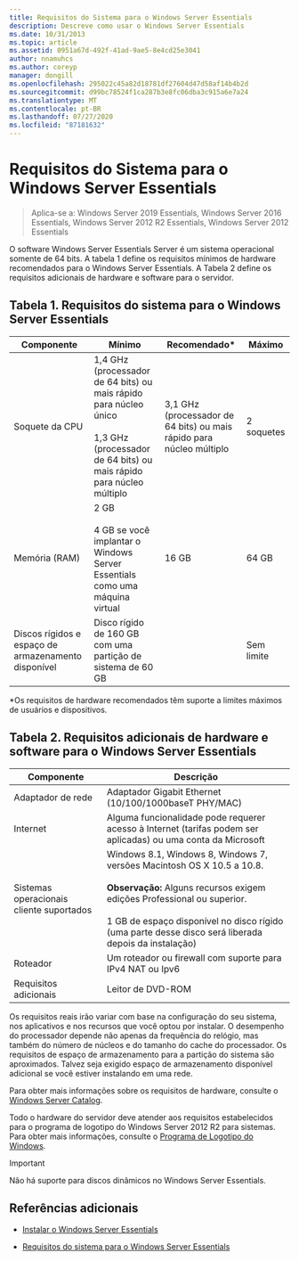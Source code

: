 ```yaml
---
title: Requisitos do Sistema para o Windows Server Essentials
description: Descreve como usar o Windows Server Essentials
ms.date: 10/31/2013
ms.topic: article
ms.assetid: 0951a67d-492f-41ad-9ae5-8e4cd25e3041
author: nnamuhcs
ms.author: coreyp
manager: dongill
ms.openlocfilehash: 295022c45a82d18781df27604d47d58af14b4b2d
ms.sourcegitcommit: d99bc78524f1ca287b3e8fc06dba3c915a6e7a24
ms.translationtype: MT
ms.contentlocale: pt-BR
ms.lasthandoff: 07/27/2020
ms.locfileid: "87181632"
---
```

# <a name="system-requirements-for-windows-server-essentials"></a>Requisitos do Sistema para o Windows Server Essentials

>Aplica-se a: Windows Server 2019 Essentials, Windows Server 2016 Essentials, Windows Server 2012 R2 Essentials, Windows Server 2012 Essentials

  O software Windows Server Essentials Server é um sistema operacional somente de 64 bits. A tabela 1 define os requisitos mínimos de hardware recomendados para o Windows Server Essentials. A Tabela 2 define os requisitos adicionais de hardware e software para o servidor.


## <a name="table-1-system-requirements-for-windows-server-essentials"></a>Tabela 1. Requisitos do sistema para o Windows Server Essentials

|Componente|Mínimo|Recomendado*|Máximo|
|---------------|-------------|-------------------|-------------|
|Soquete da CPU|1,4 GHz (processador de 64 bits) ou mais rápido para núcleo único<br /><br /> 1,3 GHz (processador de 64 bits) ou mais rápido para núcleo múltiplo|3,1 GHz (processador de 64 bits) ou mais rápido para núcleo múltiplo|2 soquetes|
|Memória (RAM)|2 GB<br /><br /> 4 GB se você implantar o Windows Server Essentials como uma máquina virtual|16 GB|64 GB|
|Discos rígidos e espaço de armazenamento disponível|Disco rígido de 160 GB com uma partição de sistema de 60 GB||Sem limite|

 *Os requisitos de hardware recomendados têm suporte a limites máximos de usuários e dispositivos.

## <a name="table-2-additional-hardware-and-software-requirements-for-windows-server-essentials"></a>Tabela 2. Requisitos adicionais de hardware e software para o Windows Server Essentials

|Componente|Descrição|
|---------------|-----------------|
|Adaptador de rede|Adaptador Gigabit Ethernet (10/100/1000baseT PHY/MAC)|
|Internet|Alguma funcionalidade pode requerer acesso à Internet (tarifas podem ser aplicadas) ou uma conta da Microsoft|
|Sistemas operacionais cliente suportados|Windows 8.1, Windows 8, Windows 7, versões Macintosh OS X 10.5 a 10.8.<br /><br /> **Observação:** Alguns recursos exigem edições Professional ou superior.<br /><br /> 1 GB de espaço disponível no disco rígido (uma parte desse disco será liberada depois da instalação)|
|Roteador|Um roteador ou firewall com suporte para IPv4 NAT ou Ipv6|
|Requisitos adicionais|Leitor de DVD-ROM|

 Os requisitos reais irão variar com base na configuração do seu sistema, nos aplicativos e nos recursos que você optou por instalar. O desempenho do processador depende não apenas da frequência do relógio, mas também do número de núcleos e do tamanho do cache do processador. Os requisitos de espaço de armazenamento para a partição do sistema são aproximados. Talvez seja exigido espaço de armazenamento disponível adicional se você estiver instalando em uma rede.

 Para obter mais informações sobre os requisitos de hardware, consulte o [Windows Server Catalog](https://www.windowsservercatalog.com/).

 Todo o hardware do servidor deve atender aos requisitos estabelecidos para o programa de logotipo do Windows Server 2012 R2 para sistemas. Para obter mais informações, consulte o [Programa de Logotipo do Windows](https://msdn.microsoft.com/windows/hardware/gg487403.aspx).

> [!IMPORTANT]
> Não há suporte para discos dinâmicos no Windows Server Essentials.

## <a name="additional-references"></a>Referências adicionais

-   [Instalar o Windows Server Essentials](../install/Install-Windows-Server-Essentials.md)

-   [Requisitos do sistema para o Windows Server Essentials](system-requirements.md)


